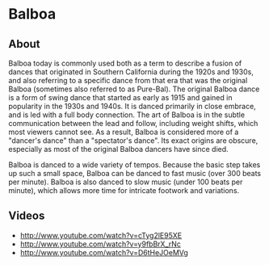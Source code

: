 # Balboa

## About
Balboa today is commonly used both as a term to describe a fusion of dances that originated in Southern California during the 1920s and 1930s, and also referring to a specific dance from that era that was the original Balboa (sometimes also referred to as Pure-Bal). The original Balboa dance is a form of swing dance that started as early as 1915 and gained in popularity in the 1930s and 1940s. It is danced primarily in close embrace, and is led with a full body connection. The art of Balboa is in the subtle communication between the lead and follow, including weight shifts, which most viewers cannot see. As a result, Balboa is considered more of a "dancer's dance" than a "spectator's dance". Its exact origins are obscure, especially as most of the original Balboa dancers have since died.

Balboa is danced to a wide variety of tempos. Because the basic step takes up such a small space, Balboa can be danced to fast music (over 300 beats per minute). Balboa is also danced to slow music (under 100 beats per minute), which allows more time for intricate footwork and variations.

## Videos
* http://www.youtube.com/watch?v=cTyg2lE95XE
* http://www.youtube.com/watch?v=y9fbBrX_rNc
* http://www.youtube.com/watch?v=D6tHeJOeMVg
